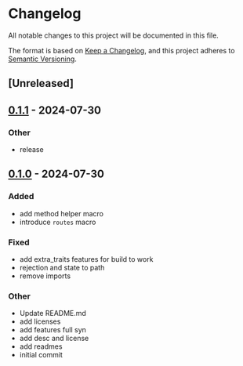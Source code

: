 # Changelog
All notable changes to this project will be documented in this file.

The format is based on [Keep a Changelog](https://keepachangelog.com/en/1.0.0/),
and this project adheres to [Semantic Versioning](https://semver.org/spec/v2.0.0.html).

## [Unreleased]

## [0.1.1](https://github.com/ratnaraj7/better-routes/compare/better-routes-macros-v0.1.0...better-routes-macros-v0.1.1) - 2024-07-30

### Other
- release

## [0.1.0](https://github.com/ratnaraj7/better-routes/releases/tag/better-routes-macros-v0.1.0) - 2024-07-30

### Added
- add method helper macro
- introduce `routes` macro

### Fixed
- add extra_traits features for build to work
- rejection and state to path
- remove imports

### Other
- Update README.md
- add licenses
- add features full syn
- add desc and license
- add readmes
- initial commit
